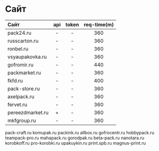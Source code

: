 # Сайт
|Сайт|api|token|req-time(m)|
|:--|:--:|:--:|:--:|
pack24.ru|-|-|360
russcarton.ru|-|-|360
ronbel.ru|-|-|360
vsyaupakovka.ru|-|-|360
gofromir.ru|-|-|440
packmarket.ru|-|-|360
fkfd.ru|-|-|400
pack-store.ru|-|-|360
axelpack.ru|-|-|360
fervet.ru|-|-|360
pereezdmarket.ru|+|-|360
mkfgroup.ru|-|-|360
pack-craft.ru
komupak.ru
packink.ru
allbox.ru
gofrocentr.ru
hobbypack.ru
teampack-pro.ru
mahapack.ru
gorodpak.ru
beta-pack.ru
nanotara.ru
korobkoff.ru
pro-korobki.ru
upakuykin.ru
print.spb.ru
magnus-print.ru